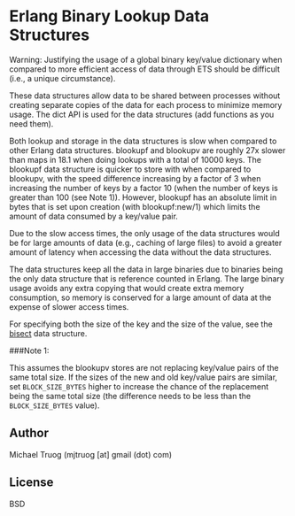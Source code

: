 Erlang Binary Lookup Data Structures
====================================

Warning: Justifying the usage of a global binary key/value dictionary
when compared to more efficient access of data through ETS should be
difficult (i.e., a unique circumstance).

These data structures allow data to be shared between processes without
creating separate copies of the data for each process to minimize memory usage.
The dict API is used for the data structures (add functions as you need them).

Both lookup and storage in the data structures is slow when compared to
other Erlang data structures.  blookupf and blookupv are roughly
27x slower than maps in 18.1 when doing lookups with a total of 10000 keys.
The blookupf data structure is quicker to store with when compared to
blookupv, with the speed difference increasing by a factor of 3 when
increasing the number of keys by a factor 10 (when the number of keys is
greater than 100 (see Note 1)).  However, blookupf has an absolute limit in
bytes that is set upon creation (with blookupf:new/1) which limits the
amount of data consumed by a key/value pair.

Due to the slow access times, the only usage of the data structures would
be for large amounts of data (e.g., caching of large files) to avoid a
greater amount of latency when accessing the data without the data structures.

The data structures keep all the data in large binaries due to binaries being
the only data structure that is reference counted in Erlang.  The large
binary usage avoids any extra copying that would create extra memory
consumption, so memory is conserved for a large amount of data at the expense
of slower access times.

For specifying both the size of the key and the size of the value, see the
[bisect](https://github.com/knutin/bisect) data structure.

###Note 1:

This assumes the blookupv stores are not replacing key/value pairs of the
same total size.  If the sizes of the new and old key/value pairs are
similar, set `BLOCK_SIZE_BYTES` higher to increase the chance of the
replacement being the same total size (the difference needs to be less than the
`BLOCK_SIZE_BYTES` value).

Author
------

Michael Truog (mjtruog [at] gmail (dot) com)

License
-------

BSD
